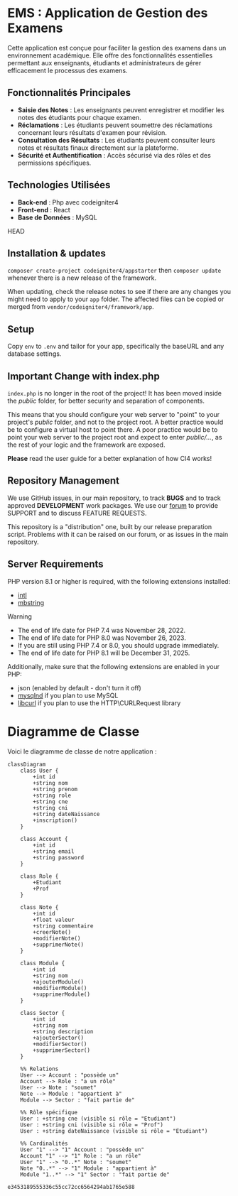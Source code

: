 # EMS : Application de Gestion des Examens

Cette application est conçue pour faciliter la gestion des examens dans un environnement académique. Elle offre des fonctionnalités essentielles permettant aux enseignants, étudiants et administrateurs de gérer efficacement le processus des examens.

## Fonctionnalités Principales

- **Saisie des Notes** : Les enseignants peuvent enregistrer et modifier les notes des étudiants pour chaque examen.
- **Réclamations** : Les étudiants peuvent soumettre des réclamations concernant leurs résultats d'examen pour révision.
- **Consultation des Résultats** : Les étudiants peuvent consulter leurs notes et résultats finaux directement sur la plateforme.
- **Sécurité et Authentification** : Accès sécurisé via des rôles et des permissions spécifiques.

## Technologies Utilisées

- **Back-end** : Php avec codeigniter4
- **Front-end** : React
- **Base de Données** : MySQL

HEAD
## Installation & updates

`composer create-project codeigniter4/appstarter` then `composer update` whenever
there is a new release of the framework.

When updating, check the release notes to see if there are any changes you might need to apply
to your `app` folder. The affected files can be copied or merged from
`vendor/codeigniter4/framework/app`.

## Setup

Copy `env` to `.env` and tailor for your app, specifically the baseURL
and any database settings.

## Important Change with index.php

`index.php` is no longer in the root of the project! It has been moved inside the *public* folder,
for better security and separation of components.

This means that you should configure your web server to "point" to your project's *public* folder, and
not to the project root. A better practice would be to configure a virtual host to point there. A poor practice would be to point your web server to the project root and expect to enter *public/...*, as the rest of your logic and the
framework are exposed.

**Please** read the user guide for a better explanation of how CI4 works!

## Repository Management

We use GitHub issues, in our main repository, to track **BUGS** and to track approved **DEVELOPMENT** work packages.
We use our [forum](http://forum.codeigniter.com) to provide SUPPORT and to discuss
FEATURE REQUESTS.

This repository is a "distribution" one, built by our release preparation script.
Problems with it can be raised on our forum, or as issues in the main repository.

## Server Requirements

PHP version 8.1 or higher is required, with the following extensions installed:

- [intl](http://php.net/manual/en/intl.requirements.php)
- [mbstring](http://php.net/manual/en/mbstring.installation.php)

> [!WARNING]
> - The end of life date for PHP 7.4 was November 28, 2022.
> - The end of life date for PHP 8.0 was November 26, 2023.
> - If you are still using PHP 7.4 or 8.0, you should upgrade immediately.
> - The end of life date for PHP 8.1 will be December 31, 2025.

Additionally, make sure that the following extensions are enabled in your PHP:

- json (enabled by default - don't turn it off)
- [mysqlnd](http://php.net/manual/en/mysqlnd.install.php) if you plan to use MySQL
- [libcurl](http://php.net/manual/en/curl.requirements.php) if you plan to use the HTTP\CURLRequest library

# Diagramme de Classe

Voici le diagramme de classe de notre application :

```mermaid
classDiagram
    class User {
        +int id
        +string nom
        +string prenom
        +string role
        +string cne
        +string cni
        +string dateNaissance
        +inscription()
    }

    class Account {
        +int id
        +string email
        +string password
    }

    class Role {
        +Etudiant
        +Prof
    }

    class Note {
        +int id
        +float valeur
        +string commentaire
        +creerNote()
        +modifierNote()
        +supprimerNote()
    }

    class Module {
        +int id
        +string nom
        +ajouterModule()
        +modifierModule()
        +supprimerModule()
    }

    class Sector {
        +int id
        +string nom
        +string description
        +ajouterSector()
        +modifierSector()
        +supprimerSector()
    }

    %% Relations
    User --> Account : "possède un"
    Account --> Role : "a un rôle"
    User --> Note : "soumet"
    Note --> Module : "appartient à"
    Module --> Sector : "fait partie de"
    
    %% Rôle spécifique
    User : +string cne (visible si rôle = "Etudiant")
    User : +string cni (visible si rôle = "Prof")
    User : +string dateNaissance (visible si rôle = "Etudiant")

    %% Cardinalités
    User "1" --> "1" Account : "possède un"
    Account "1" --> "1" Role : "a un rôle"
    User "1" --> "0..*" Note : "soumet"
    Note "0..*" --> "1" Module : "appartient à"
    Module "1..*" --> "1" Sector : "fait partie de"

e3453189555336c55cc72cc6564294ab1765e588
